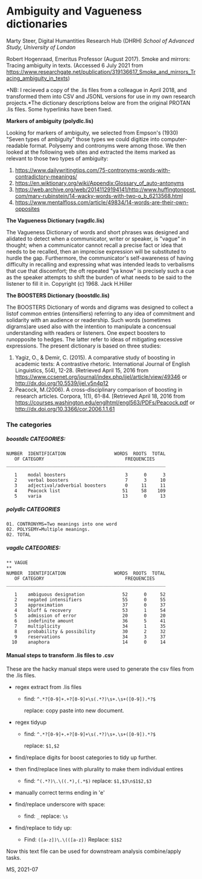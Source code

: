 # Ambiguity and Vagueness dictionaries
Marty Steer, Digital Humantities Research Hub (DHRH)
*School of Advanced Study, University of London*

Robert Hogenraad, Emeritus Professor (August 2017). Smoke and mirrors: Tracing ambiguity in texts. (Accessed 6 July 2021 from https://www.researchgate.net/publication/319136617_Smoke_and_mirrors_Tracing_ambiguity_in_texts)

*NB: I recieved a copy of the .lis files from a colleague in April 2018, and transformed them into CSV and JSONL versions for use in my own research projects.*The dictionary descriptions below are from the original PROTAN .lis files. Some hyperlinks have been fixed.

**Markers of ambiguity (polydlc.lis)**

Looking for markers of ambiguity, we selected from Empson's (1930) "Seven types of ambiguity" those types we could digitize into computer-readable format. Polysemy and contronyms were among those. We then looked at the following web sites and extracted the items marked as relevant to those two types of ambiguity:

1. https://www.dailywritingtips.com/75-contronyms-words-with-contradictory-meanings/
2. https://en.wiktionary.org/wiki/Appendix:Glossary_of_auto-antonyms
3. https://web.archive.org/web/20141129194141/http://www.huffingtonpost.com/marv-rubinstein/14-wacky-words-with-two-o_b_6213568.html
4. https://www.mentalfloss.com/article/49834/14-words-are-their-own-opposites



**The Vagueness Dictionary  (vagdlc.lis)**

The Vagueness Dictionary of words and short phrases was designed and alidated to detect when a communicator, writer or speaker, is "vague" in thought; when a communicator cannot recall a precise fact or idea that needs to be recalled, then an imprecise expression will be substituted to hurdle the gap. Furthermore, the communicator's self-awareness of having difficulty in recalling and expressing what was intended leads to verbalisms that cue that discomfort; the oft repeated "ya know" is precisely such a cue as the speaker attempts to shift the burden of what needs to be said to the listener to fill it in. Copyright (c) 1968. Jack H.Hiller



**The BOOSTERS Dictionary (boostdlc.lis)**

The BOOSTERS Dictionary of words and digrams was designed to collect a listof common entries (intensifiers) referring to any idea of commitment and solidarity with an audience or readership. Such words (sometimes digrams)are used also with the intention to manipulate a concensual understanding with readers or listeners. One expect boosters to runopposite to hedges. The latter refer to ideas of mitigating excessive expressions. The present dictionary is based on three studies:

1. Yagiz, O., & Demir, C. (2015). A comparative study of boosting in academic texts: A contrastive rhetoric. International Journal of English Linguistics, 5(4), 12-28. (Retrieved April 15, 2016 from https://www.ccsenet.org/journal/index.php/ijel/article/view/49346 or http://dx.doi.org/10.5539/ijel.v5n4p12
2. Peacock, M.(2006). A cross-disciplinary comparison of boosting in research articles. Corpora, 1(1), 61-84. [Retrieved April 18, 2016 from https://courses.washington.edu/englhtml/engl563/PDFs/Peacock.pdf or http://dx.doi.org/10.3366/cor.2006.1.1.61



### The categories

##### boostdlc CATEGORIES:

```
NUMBER  IDENTIFICATION                  WORDS  ROOTS  TOTAL
   OF CATEGORY                              FREQUENCIES
___________________________________________________________

   1    modal boosters                      3      0      3
   2    verbal boosters                     7      3     10
   3    adjectival/adverbial boosters       0     11     11
   4    Peacock list                       51     58    109
   5    varia                              13      0     13
```

##### polydlc CATEGORIES                                                              

```
01. CONTRONYMS=Two meanings into one word                                       
02. POLYSEMY=Multiple meanings.                                                 
02. TOTAL        
```

##### vagdlc CATEGORIES:

```
** VAGUE                                                                      **
NUMBER  IDENTIFICATION                  WORDS  ROOTS  TOTAL
   OF CATEGORY                              FREQUENCIES
___________________________________________________________

   1    ambiguous designation              52      0     52
   2    negated intensifiers               55      0     55
   3    approximation                      37      0     37
   4    bluff & recovery                   53      1     54
   5    admission of error                 20      0     20
   6    indefinite amount                  36      5     41
   7    multiplicity                       34      1     35
   8    probability & possibility          30      2     32
   9    reservations                       34      3     37
  10    anaphora                           14      0     14
```

#### Manual steps to transform .lis files to .csv

 These are the hacky manual steps were used to generate the csv files from the .lis files.

- regex extract from .lis files

  - find: `^.*?[0-9]+.+?[0-9]+\s(.*?)\s+.\s+([0-9]).*?$`

    replace: copy paste into new document.

- regex tidyup

  - find: `^.*?[0-9]+.+?[0-9]+\s(.*?)\s+.\s+([0-9]).*?$`

    replace: `$1,$2`

- find/replace digits for boost categories to tidy up further.

* then find/replace lines with plurality to make them individual entires
  * find: `^(.*?)\.\((.*),(.*$)`
    replace: `$1,$3\n$1$2,$3`

* manually correct terms ending in 'e'

* find/replace underscore with space:
  * find: `_`
    replace: `\s`
* find/replace to tidy up:
  * Find: `([a-z])\.\(([a-z])`
    Replace: `$1$2`

Now this text file can be used for downstream analysis combine/apply tasks.



MS, 2021-07
